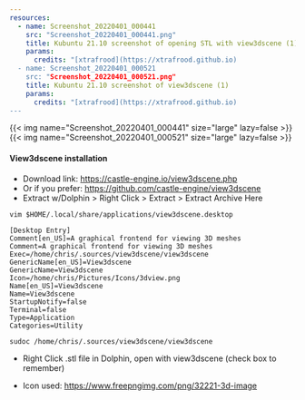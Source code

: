 ```yaml
---
resources:
  - name: Screenshot_20220401_000441
    src: "Screenshot_20220401_000441.png"
    title: Kubuntu 21.10 screenshot of opening STL with view3dscene (1)
    params:
      credits: "[xtrafrood](https://xtrafrood.github.io)
  - name: Screenshot_20220401_000521
    src: "Screenshot_20220401_000521.png"
    title: Kubuntu 21.10 screenshot of view3dscene (1)
    params:
      credits: "[xtrafrood](https://xtrafrood.github.io)
---
```


{{< img name="Screenshot_20220401_000441" size="large" lazy=false >}}
{{< img name="Screenshot_20220401_000521" size="large" lazy=false >}}

#### View3dscene installation

- Download link: https://castle-engine.io/view3dscene.php
- Or if you prefer: https://github.com/castle-engine/view3dscene
- Extract w/Dolphin > Right Click > Extract > Extract Archive Here
```
vim $HOME/.local/share/applications/view3dscene.desktop

```
```
[Desktop Entry]
Comment[en_US]=A graphical frontend for viewing 3D meshes
Comment=A graphical frontend for viewing 3D meshes
Exec=/home/chris/.sources/view3dscene/view3dscene
GenericName[en_US]=View3dscene
GenericName=View3dscene
Icon=/home/chris/Pictures/Icons/3dview.png
Name[en_US]=View3dscene
Name=View3dscene
StartupNotify=false
Terminal=false
Type=Application
Categories=Utility
```

```
sudoc /home/chris/.sources/view3dscene/view3dscene
```

- Right Click .stl file in Dolphin, open with view3dscene (check box to remember)

- Icon used: https://www.freepngimg.com/png/32221-3d-image
